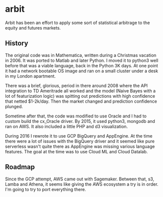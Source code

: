 # arbit

Arbit has been an effort to apply some sort of statistical arbitrage to the equity and futures markets.  

## History

The original code was in Mathematica, written during a Christmas vacation in 2006.  It was ported to Matlab and later Python.  I moved it to python3 well before that was a viable language, back in the Python 3K days.  At one point it had a network bootable OS image and ran on a small cluster under a desk in my London apartment.  

There was a brief, glorious, period in there around 2008 where the API integration to TD Ameritrade all worked and the model (Naive Bayes with a lot of featurization logic) was spitting out predictions with high confidence that netted $1-2k/day.  Then the market changed and prediction confidence plunged.

Sometime after that, the code was modified to use Oracle and I had to custom build the cx_Oracle driver.  By 2015, it used python3, mongodb and ran on AWS.  It also included a little PHP and d3 visualization.

During 2016 I rewrote it to use GCP BigQuery and AppEngine.  At the time there were a lot of issues with the BigQuery driver and it seemed like pure serverless wasn't quite there as AppEngine was missing various language features.  The goal at the time was to use Cloud ML and Cloud Datalab.

## Roadmap
Since the GCP attempt, AWS came out with Sagemaker.  Between that, s3, Lamba and Athena, it seems like giving the AWS ecosystem a try is in order.  I'm going to try to port everything there.
